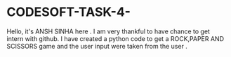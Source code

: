 # CODESOFT-TASK-4-
Hello, it's ANSH SINHA here . I am very thankful to have chance to get intern with github. I have created a python code to get a ROCK,PAPER AND SCISSORS game and the user input were taken from the user .

